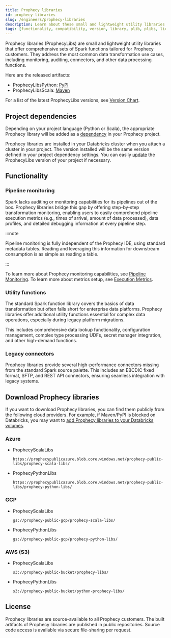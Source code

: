 ```yaml
---
title: Prophecy libraries
id: prophecy-libraries
slug: /engineers/prophecy-libraries
description: Learn about these small and lightweight utility libraries
tags: [functionality, compatibility, version, library, plib, plibs, license]
---
```


Prophecy libraries (ProphecyLibs) are small and lightweight utility libraries that offer comprehensive sets of Spark functions tailored for Prophecy customers. They address the most common data transformation use cases, including monitoring, auditing, connectors, and other data processing functions.

Here are the released artifacts:

- ProphecyLibsPython: [PyPI](https://pypi.org/project/prophecy-libs/)
- ProphecyLibsScala: [Maven](https://mvnrepository.com/artifact/io.prophecy/prophecy-libs)

For a list of the latest ProphecyLibs versions, see [Version Chart](/docs/release_notes/version_chart/version_chart.md).

## Project dependencies

Depending on your project language (Python or Scala), the appropriate Prophecy library will be added as a [dependency](/engineers/spark-dependencies) in your Prophecy project.

Prophecy libraries are installed in your Databricks cluster when you attach a cluster in your project. The version installed will be the same version defined in your project dependency settings. You can easily [update](/engineers/spark-dependencies#update-dependencies) the ProphecyLibs version of your project if necessary.

## Functionality

### Pipeline monitoring

Spark lacks auditing or monitoring capabilities for its pipelines out of the box. Prophecy libraries bridge this gap by offering step-by-step transformation monitoring, enabling users to easily comprehend pipeline execution metrics (e.g., times of arrival, amount of data processed), data profiles, and detailed debugging information at every pipeline step.

:::note

Pipeline monitoring is fully independent of the Prophecy IDE, using standard metadata tables. Reading and leveraging this information for downstream consumption is as simple as reading a table.

:::

To learn more about Prophecy monitoring capabilities, see [Pipeline Monitoring](/engineers/pipeline-monitoring). To learn more about metrics setup, see [Execution Metrics](/engineers/execution-metrics).

### Utility functions

The standard Spark function library covers the basics of data transformation but often falls short for enterprise data platforms. Prophecy libraries offer additional utility functions essential for complex data operations, especially during legacy platform migrations.

This includes comprehensive data lookup functionality, configuration management, complex type processing UDFs, secret manager integration, and other high-demand functions.

### Legacy connectors

Prophecy libraries provide several high-performance connectors missing from the standard Spark source palette. This includes an EBCDIC fixed format, SFTP, and REST API connectors, ensuring seamless integration with legacy systems.

## Download Prophecy libraries

If you want to download Prophecy libraries, you can find them publicly from the following cloud providers. For example, if Maven/PyPI is blocked on Databricks, you may want to [add Prophecy libraries to your Databricks volumes](/admin/dbx-volumes-plibs).

### Azure

- ProphecyScalaLibs

  `https://prophecypublicazure.blob.core.windows.net/prophecy-public-libs/prophecy-scala-libs/`

- ProphecyPythonLibs

  `https://prophecypublicazure.blob.core.windows.net/prophecy-public-libs/prophecy-python-libs/`

### GCP

- ProphecyScalaLibs

  `gs://prophecy-public-gcp/prophecy-scala-libs/`

- ProphecyPythonLibs

  `gs://prophecy-public-gcp/prophecy-python-libs/`

### AWS (S3)

- ProphecyScalaLibs

  `s3://prophecy-public-bucket/prophecy-libs/`

- ProphecyPythonLibs

  `s3://prophecy-public-bucket/python-prophecy-libs/`

## License

Prophecy libraries are source-available to all Prophecy customers. The built artifacts of Prophecy libraries are published in public repositories. Source code access is available via secure file-sharing per request.
